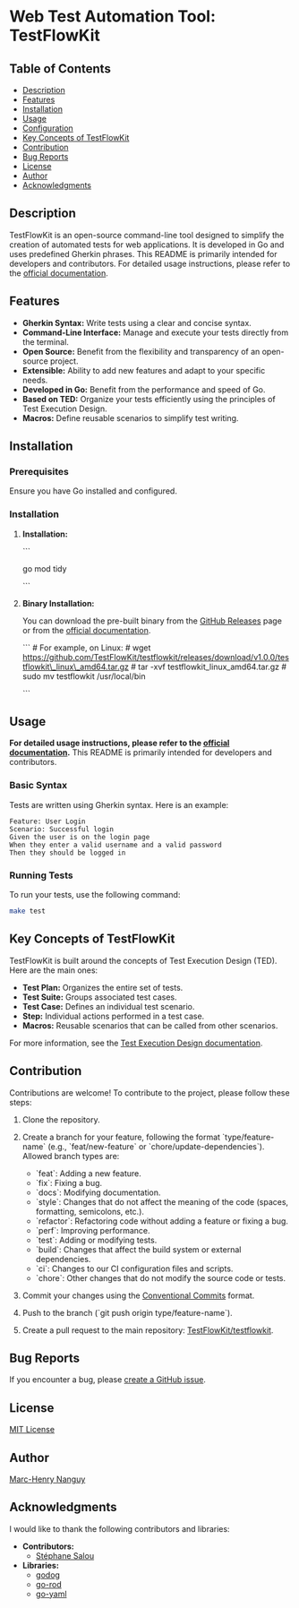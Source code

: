 # Web Test Automation Tool: TestFlowKit

## Table of Contents

- [Description](#description)
- [Features](#features)
- [Installation](#installation)
- [Usage](#usage)
- [Configuration](#configuration)
- [Key Concepts of TestFlowKit](#key-concepts-of-testflowkit)
- [Contribution](#contribution)
- [Bug Reports](#bug-reports)
- [License](#license)
- [Author](#author)
- [Acknowledgments](#acknowledgments)

## Description

TestFlowKit is an open-source command-line tool designed to simplify the creation of automated tests for web applications. It is developed in Go and uses predefined Gherkin phrases. This README is primarily intended for developers and contributors. For detailed usage instructions, please refer to the [official documentation](https://testflowkit.dreamsfollowers.me/).

## Features

- **Gherkin Syntax:** Write tests using a clear and concise syntax.
- **Command-Line Interface:** Manage and execute your tests directly from the terminal.
- **Open Source:** Benefit from the flexibility and transparency of an open-source project.
- **Extensible:** Ability to add new features and adapt to your specific needs.
- **Developed in Go:** Benefit from the performance and speed of Go.
- **Based on TED:** Organize your tests efficiently using the principles of Test Execution Design.
- **Macros:** Define reusable scenarios to simplify test writing.

## Installation

### Prerequisites

Ensure you have Go installed and configured.

### Installation

1.  **Installation:**

    \`\`\`

    go mod tidy

    \`\`\`

2.  **Binary Installation:**

    You can download the pre-built binary from the [GitHub Releases](https://github.com/TestFlowKit/testflowkit/releases) page or from the [official documentation](https://testflowkit.dreamsfollowers.me/).

    \`\`\`
    \# For example, on Linux:
    \# wget https://github.com/TestFlowKit/testflowkit/releases/download/v1.0.0/testflowkit\_linux\_amd64.tar.gz
    \# tar -xvf testflowkit_linux_amd64.tar.gz
    \# sudo mv testflowkit /usr/local/bin

    \`\`\`

## Usage

**For detailed usage instructions, please refer to the [official documentation](https://testflowkit.dreamsfollowers.me/).** This README is primarily intended for developers and contributors.

### Basic Syntax

Tests are written using Gherkin syntax. Here is an example:

```gherkin
Feature: User Login
Scenario: Successful login
Given the user is on the login page
When they enter a valid username and a valid password
Then they should be logged in
```

### Running Tests

To run your tests, use the following command:

```bash
make test
```

## Key Concepts of TestFlowKit

TestFlowKit is built around the concepts of Test Execution Design (TED). Here are the main ones:

- **Test Plan:** Organizes the entire set of tests.
- **Test Suite:** Groups associated test cases.
- **Test Case:** Defines an individual test scenario.
- **Step:** Individual actions performed in a test case.
- **Macros:** Reusable scenarios that can be called from other scenarios.

For more information, see the [Test Execution Design documentation](https://testflowkit.dreamsfollowers.me/docs/category/test-execution-design-ted).

## Contribution

Contributions are welcome! To contribute to the project, please follow these steps:

1.  Clone the repository.
2.  Create a branch for your feature, following the format \`type/feature-name\` (e.g., \`feat/new-feature\` or \`chore/update-dependencies\`). Allowed branch types are:

    - \`feat\`: Adding a new feature.
    - \`fix\`: Fixing a bug.
    - \`docs\`: Modifying documentation.
    - \`style\`: Changes that do not affect the meaning of the code (spaces, formatting, semicolons, etc.).
    - \`refactor\`: Refactoring code without adding a feature or fixing a bug.
    - \`perf\`: Improving performance.
    - \`test\`: Adding or modifying tests.
    - \`build\`: Changes that affect the build system or external dependencies.
    - \`ci\`: Changes to our CI configuration files and scripts.
    - \`chore\`: Other changes that do not modify the source code or tests.

3.  Commit your changes using the [Conventional Commits](https://www.conventionalcommits.org/en/) format.
4.  Push to the branch (\`git push origin type/feature-name\`).
5.  Create a pull request to the main repository: [TestFlowKit/testflowkit](https://github.com/TestFlowKit/testflowkit).

## Bug Reports

If you encounter a bug, please [create a GitHub issue](https://github.com/TestFlowKit/testflowkit/issues).

## License

[MIT License](https://opensource.org/licenses/MIT)

## Author

[Marc-Henry Nanguy](https://github.com/marckent04)

## Acknowledgments

I would like to thank the following contributors and libraries:

- **Contributors:**
  - [Stéphane Salou](https://github.com/stephsalou)
- **Libraries:**
  - [godog](https://github.com/cucumber/godog)
  - [go-rod](https://github.com/go-rod/rod)
  - [go-yaml](https://github.com/goccy/go-yaml)
